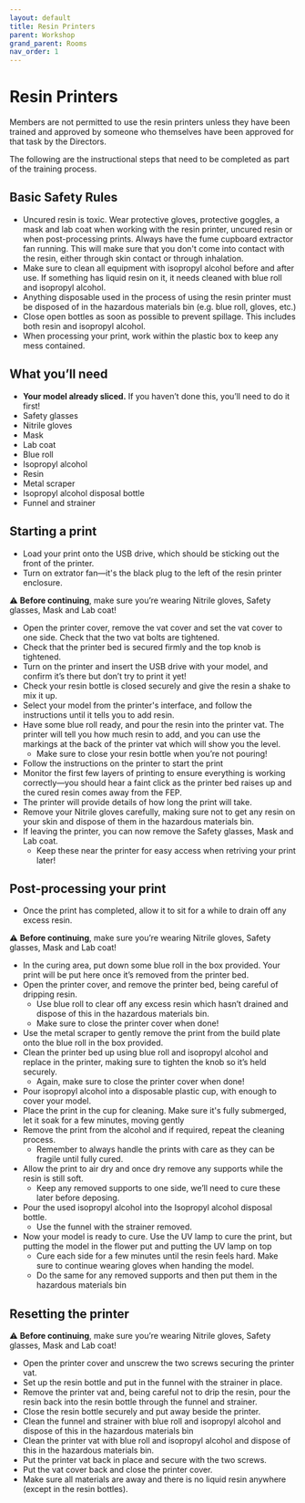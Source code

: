 ```yaml
---
layout: default
title: Resin Printers
parent: Workshop
grand_parent: Rooms
nav_order: 1
---
```


# Resin Printers

Members are not permitted to use the resin printers unless they have been trained and approved by someone who themselves have been approved for that task by the Directors.

The following are the instructional steps that need to be completed as part of the training process.

## Basic Safety Rules

- Uncured resin is toxic. Wear protective gloves, protective goggles, a mask and lab coat when working with the resin printer, uncured resin or when post-processing prints. Always have the fume cupboard extractor fan running. This will make sure that you don't come into contact with the resin, either through skin contact or through inhalation.
- Make sure to clean all equipment with isopropyl alcohol before and after use. If something has liquid resin on it, it needs cleaned with blue roll and isopropyl alcohol.
- Anything disposable used in the process of using the resin printer must be disposed of in the hazardous materials bin (e.g. blue roll, gloves, etc.)
- Close open bottles as soon as possible to prevent spillage. This includes both resin and isopropyl alcohol.
- When processing your print, work within the plastic box to keep any mess contained.

## What you’ll need

- **Your model already sliced.** If you haven’t done this, you’ll need to do it first!
- Safety glasses
- Nitrile gloves
- Mask
- Lab coat
- Blue roll
- Isopropyl alcohol
- Resin
- Metal scraper
- Isopropyl alcohol disposal bottle
- Funnel and strainer

## Starting a print

- Load your print onto the USB drive, which should be sticking out the front of the printer.
- Turn on extrator fan—it's the black plug to the left of the resin printer enclosure.

⚠️ **Before continuing**, make sure you’re wearing Nitrile gloves, Safety glasses, Mask and Lab coat!

- Open the printer cover, remove the vat cover and set the vat cover to one side. Check that the two vat bolts are tightened.
- Check that the printer bed is secured firmly and the top knob is tightened.
- Turn on the printer and insert the USB drive with your model, and confirm it’s there but don’t try to print it yet!
- Check your resin bottle is closed securely and give the resin a shake to mix it up.
- Select your model from the printer's interface, and follow the instructions until it tells you to add resin.
- Have some blue roll ready, and pour the resin into the printer vat. The printer will tell you how much resin to add, and you can use the markings at the back of the printer vat which will show you the level.
    - Make sure to close your resin bottle when you’re not pouring!
- Follow the instructions on the printer to start the print
- Monitor the first few layers of printing to ensure everything is working correctly—you should hear a faint click as the printer bed raises up and the cured resin comes away from the FEP.
- The printer will provide details of how long the print will take.
- Remove your Nitrile gloves carefully, making sure not to get any resin on your skin and dispose of them in the hazardous materials bin.
- If leaving the printer, you can now remove the Safety glasses, Mask and Lab coat.
    - Keep these near the printer for easy access when retriving your print later!

## Post-processing your print

- Once the print has completed, allow it to sit for a while to drain off any excess resin.

⚠️ **Before continuing**, make sure you’re wearing Nitrile gloves, Safety glasses, Mask and Lab coat!

- In the curing area, put down some blue roll in the box provided. Your print will be put here once it’s removed from the printer bed.
- Open the printer cover, and remove the printer bed, being careful of dripping resin.
    - Use blue roll to clear off any excess resin which hasn’t drained and dispose of this in the hazardous materials bin.
    - Make sure to close the printer cover when done!
- Use the metal scraper to gently remove the print from the build plate onto the blue roll in the box provided.
- Clean the printer bed up using blue roll and isopropyl alcohol and replace in the printer, making sure to tighten the knob so it’s held securely.
    - Again, make sure to close the printer cover when done!
- Pour isopropyl alcohol into a disposable plastic cup, with enough to cover your model.
- Place the print in the cup for cleaning. Make sure it's fully submerged, let it soak for a few minutes, moving gently
- Remove the print from the alcohol and if required, repeat the cleaning process.
    - Remember to always handle the prints with care as they can be fragile until fully cured.
- Allow the print to air dry and once dry remove any supports while the resin is still soft.
    - Keep any removed supports to one side, we’ll need to cure these later before deposing.
- Pour the used isopropyl alcohol into the Isopropyl alcohol disposal bottle.
    - Use the funnel with the strainer removed.
- Now your model is ready to cure. Use the UV lamp to cure the print, but putting the model in the flower put and putting the UV lamp on top
    - Cure each side for a few minutes until the resin feels hard. Make sure to continue wearing gloves when handing the model.
    - Do the same for any removed supports and then put them in the hazardous materials bin

## Resetting the printer

⚠️ **Before continuing**, make sure you’re wearing Nitrile gloves, Safety glasses, Mask and Lab coat!

- Open the printer cover and unscrew the two screws securing the printer vat.
- Set up the resin bottle and put in the funnel with the strainer in place.
- Remove the printer vat and, being careful not to drip the resin, pour the resin back into the resin bottle through the funnel and strainer.
- Close the resin bottle securely and put away beside the printer.
- Clean the funnel and strainer with blue roll and isopropyl alcohol and dispose of this in the hazardous materials bin
- Clean the printer vat with blue roll and isopropyl alcohol and dispose of this in the hazardous materials bin.
- Put the printer vat back in place and secure with the two screws.
- Put the vat cover back and close the printer cover.
- Make sure all materials are away and there is no liquid resin anywhere (except in the resin bottles).
